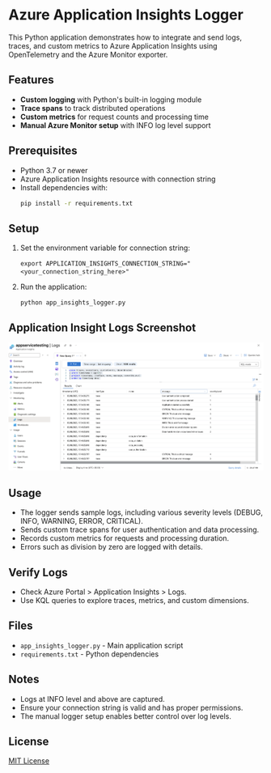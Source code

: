 # Azure Application Insights Logger

This Python application demonstrates how to integrate and send logs, traces, and custom metrics to Azure Application Insights using OpenTelemetry and the Azure Monitor exporter.

## Features

- **Custom logging** with Python's built-in logging module
- **Trace spans** to track distributed operations
- **Custom metrics** for request counts and processing time
- **Manual Azure Monitor setup** with INFO log level support

## Prerequisites

- Python 3.7 or newer
- Azure Application Insights resource with connection string
- Install dependencies with:
    ```bash
    pip install -r requirements.txt
    ```

## Setup

1. Set the environment variable for connection string:
    ```
   export APPLICATION_INSIGHTS_CONNECTION_STRING="<your_connection_string_here>"
   ```

2. Run the application:
    ```
   python app_insights_logger.py
   ```

## Application Insight Logs Screenshot

![App UI Screenshot](/assets/screenshot.png)


## Usage

- The logger sends sample logs, including various severity levels (DEBUG, INFO, WARNING, ERROR, CRITICAL).
- Sends custom trace spans for user authentication and data processing.
- Records custom metrics for requests and processing duration.
- Errors such as division by zero are logged with details.

## Verify Logs

- Check Azure Portal > Application Insights > Logs.
- Use KQL queries to explore traces, metrics, and custom dimensions.

## Files

- `app_insights_logger.py` - Main application script
- `requirements.txt` - Python dependencies

## Notes

- Logs at INFO level and above are captured.
- Ensure your connection string is valid and has proper permissions.
- The manual logger setup enables better control over log levels.

## License

[MIT License](LICENSE)